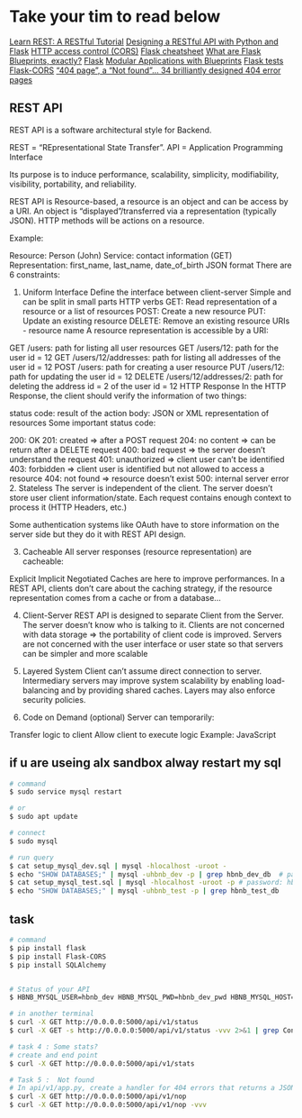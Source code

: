 # Take your tim to read below

[Learn REST: A RESTful Tutorial](https://www.restapitutorial.com/)
[Designing a RESTful API with Python and Flask](https://blog.miguelgrinberg.com/post/designing-a-restful-api-with-python-and-flask)
[HTTP access control (CORS)](https://developer.mozilla.org/en-US/docs/Web/HTTP/CORS)
[Flask cheatsheet](https://s3.amazonaws.com/intranet-projects-files/holbertonschool-higher-level_programming+/301/flask_cheatsheet.pdf)
[What are Flask Blueprints, exactly?](https://stackoverflow.com/questions/24420857/what-are-flask-blueprints-exactly)
[Flask](https://palletsprojects.com/projects/flask/)
[Modular Applications with Blueprints](https://flask.palletsprojects.com/en/1.1.x/blueprints/)
[Flask tests](https://flask.palletsprojects.com/en/1.1.x/testing/)
[Flask-CORS](https://flask-cors.readthedocs.io/en/latest/)
[“404 page”, a “Not found”… 34 brilliantly designed 404 error pages](https://www.creativebloq.com/web-design/best-404-pages-812505)


## REST API

REST API is a software architectural style for Backend.

REST = “REpresentational State Transfer”. API = Application Programming Interface

Its purpose is to induce performance, scalability, simplicity, modifiability, visibility, portability, and reliability.

REST API is Resource-based, a resource is an object and can be access by a URI. An object is “displayed”/transferred via a representation (typically JSON). HTTP methods will be actions on a resource.

Example:

Resource: Person (John)
Service: contact information (GET)
Representation:
first_name, last_name, date_of_birth
JSON format
There are 6 constraints:

1. Uniform Interface
Define the interface between client-server
Simple and can be split in small parts
HTTP verbs
GET:
Read representation of a resource or a list of resources
POST:
Create a new resource
PUT:
Update an existing resource
DELETE:
Remove an existing resource
URIs - resource name
A resource representation is accessible by a URI:

GET /users: path for listing all user resources
GET /users/12: path for the user id = 12
GET /users/12/addresses: path for listing all addresses of the user id = 12
POST /users: path for creating a user resource
PUT /users/12: path for updating the user id = 12
DELETE /users/12/addresses/2: path for deleting the address id = 2 of the user id = 12
HTTP Response
In the HTTP Response, the client should verify the information of two things:

status code: result of the action
body: JSON or XML representation of resources
Some important status code:

200: OK
201: created => after a POST request
204: no content => can be return after a DELETE request
400: bad request => the server doesn’t understand the request
401: unauthorized => client user can’t be identified
403: forbidden => client user is identified but not allowed to access a resource
404: not found => resource doesn’t exist
500: internal server error
2. Stateless
The server is independent of the client. The server doesn’t store user client information/state. Each request contains enough context to process it (HTTP Headers, etc.)

Some authentication systems like OAuth have to store information on the server side but they do it with REST API design.

3. Cacheable
All server responses (resource representation) are cacheable:

Explicit
Implicit
Negotiated
Caches are here to improve performances. In a REST API, clients don’t care about the caching strategy, if the resource representation comes from a cache or from a database…

4. Client-Server
REST API is designed to separate Client from the Server. The server doesn’t know who is talking to it. Clients are not concerned with data storage => the portability of client code is improved. Servers are not concerned with the user interface or user state so that servers can be simpler and more scalable

5. Layered System
Client can’t assume direct connection to server. Intermediary servers may improve system scalability by enabling load-balancing and by providing shared caches. Layers may also enforce security policies.

6. Code on Demand (optional)
Server can temporarily:

Transfer logic to client
Allow client to execute logic
Example: JavaScript

## if u are useing alx sandbox alway restart my sql

```bash
# command
$ sudo service mysql restart

# or 
$ sudo apt update

# connect
$ sudo mysql

# run query
$ cat setup_mysql_dev.sql | mysql -hlocalhost -uroot -
$ echo "SHOW DATABASES;" | mysql -uhbnb_dev -p | grep hbnb_dev_db  # password: hbnb_dev_pwd
$ cat setup_mysql_test.sql | mysql -hlocalhost -uroot -p # password: hbnb_test_pwd
$ echo "SHOW DATABASES;" | mysql -uhbnb_test -p | grep hbnb_test_db
```

## task

```bash
# command 
$ pip install flask
$ pip install Flask-CORS
$ pip install SQLAlchemy


# Status of your API
$ HBNB_MYSQL_USER=hbnb_dev HBNB_MYSQL_PWD=hbnb_dev_pwd HBNB_MYSQL_HOST=localhost HBNB_MYSQL_DB=hbnb_dev_db HBNB_TYPE_STORAGE=db HBNB_API_HOST=0.0.0.0 HBNB_API_PORT=5000 python3 -m api.v1.app

# in another terminal
$ curl -X GET http://0.0.0.0:5000/api/v1/status
$ curl -X GET -s http://0.0.0.0:5000/api/v1/status -vvv 2>&1 | grep Content-Type

# task 4 : Some stats?
# create and end point
$ curl -X GET http://0.0.0.0:5000/api/v1/stats

# Task 5 :  Not found
# In api/v1/app.py, create a handler for 404 errors that returns a JSON-formatted 404 status code response. The content should be: "error": "Not found"
$ curl -X GET http://0.0.0.0:5000/api/v1/nop
$ curl -X GET http://0.0.0.0:5000/api/v1/nop -vvv
```
